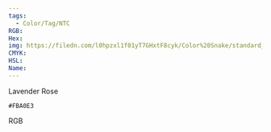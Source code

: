 ```yaml
---
tags:
  - Color/Tag/NTC
RGB:
Hex:
img: https://filedn.com/l0hpzxl1f01yT7GHxtF8cyk/Color%20Snake/standard_csv_to_svg//FBA0E3.svg
CMYK:
HSL:
Name:
---
```

Lavender Rose
```palette
#FBA0E3
```
RGB
